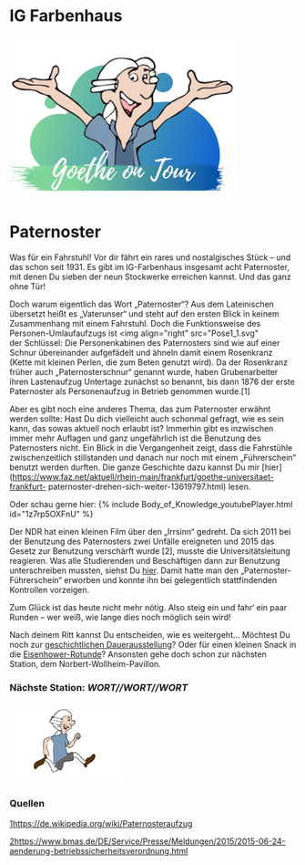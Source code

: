 # IG Farbenhaus

<p class="aligncenter">
    <img src="Logo.png" alt="centered image" width="400" />
</p>

# Paternoster

Was für ein Fahrstuhl! Vor dir fährt ein rares und nostalgisches Stück – und das 
schon seit 1931. Es gibt im IG-Farbenhaus insgesamt acht Paternoster, mit 
denen Du sieben der neun Stockwerke erreichen kannst. Und das ganz ohne Tür!


Doch warum eigentlich das Wort „Paternoster“? Aus dem Lateinischen übersetzt 
heißt es „Vaterunser“ und steht auf den ersten Blick in keinem Zusammenhang 
mit einem Fahrstuhl. Doch die Funktionsweise des Personen-Umlaufaufzugs ist <img align="right" src="Pose1_1.svg"  
der Schlüssel: Die Personenkabinen des Paternosters sind wie auf einer Schnur 
übereinander aufgefädelt und ähneln damit einem Rosenkranz (Kette mit kleinen
Perlen, die zum Beten genutzt wird). Da der Rosenkranz früher auch 
„Paternosterschnur“ genannt wurde, haben Grubenarbeiter ihren Lastenaufzug 
Untertage zunächst so benannt, bis dann 1876 der erste Paternoster als 
Personenaufzug in Betrieb genommen wurde.[1]


Aber es gibt noch eine anderes Thema, das zum Paternoster erwähnt werden 
sollte: Hast Du dich vielleicht auch schonmal gefragt, wie es sein kann, das 
sowas aktuell noch erlaubt ist? Immerhin gibt es inzwischen immer mehr 
Auflagen und ganz ungefährlich ist die Benutzung des Paternosters nicht. 
Ein Blick in die Vergangenheit zeigt, dass die Fahrstühle zwischenzeitlich 
stillstanden und danach nur noch mit einem „Führerschein“ benutzt werden 
durften. Die ganze Geschichte dazu kannst Du mir [hier](https://www.faz.net/aktuell/rhein-main/frankfurt/goethe-universitaet-frankfurt-
paternoster-drehen-sich-weiter-13619797.html) lesen. 


Oder schau gerne hier: 
{% include Body_of_Knowledge_youtubePlayer.html id="1z7rp5OXFnU" %}

Der NDR hat einen kleinen Film über den „Irrsinn“ gedreht. Da sich 2011 bei der 
Benutzung des Paternosters zwei Unfälle ereigneten und 2015 das Gesetz zur 
Benutzung verschärft wurde [2], musste die Universitätsleitung 
reagieren. Was alle Studierenden und Beschäftigen dann zur Benutzung 
unterschreiben mussten, siehst Du [hier](https://www.uni-frankfurt.de/73153466/Unterweisung_Paternoster.pdf). Damit 
hatte man den „Paternoster-Führerschein“ erworben und konnte ihn bei 
gelegentlich stattfindenden Kontrollen vorzeigen.


Zum Glück ist das heute nicht mehr nötig. 
Also steig ein und fahr‘ ein paar Runden – wer weiß, wie lange dies noch möglich 
sein wird!

Nach deinem Ritt kannst Du entscheiden, wie es weitergeht… Möchtest Du noch zur [geschichtlichen Dauerausstellung](IG_Farbenhaus_Nationalsozialistische_Vergangenheit.md)? Oder für einen kleinen Snack in die [Eisenhower-Rotunde](IG_Farbenhaus_Eisenhower_Rotunde_Cafe.md)?
Ansonsten gehe doch schon zur nächsten Station, dem Norbert-Wollheim-Pavillon.
                                                                                 
### Nächste Station: _WORT//WORT//WORT_   
<img src="Pose2.svg" width="200">                                                                           

                                                                                                                                                              
### Quellen

[1](-)https://de.wikipedia.org/wiki/Paternosteraufzug

[2](-)https://www.bmas.de/DE/Service/Presse/Meldungen/2015/2015-06-24-aenderung-betriebssicherheitsverordnung.html
